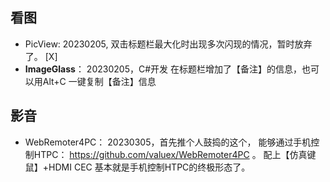 

## 看图
* PicView: 20230205, 双击标题栏最大化时出现多次闪现的情况，暂时放弃了。 [X]
* **ImageGlass**： 20230205，C#开发 在标题栏增加了【备注】的信息，也可以用Alt+C 一键复制【备注】信息


## 影音
* WebRemoter4PC： 20230305，首先推个人鼓捣的这个， 能够通过手机控制HTPC： https://github.com/valuex/WebRemoter4PC 。 配上【仿真键鼠】+HDMI CEC 基本就是手机控制HTPC的终极形态了。  
